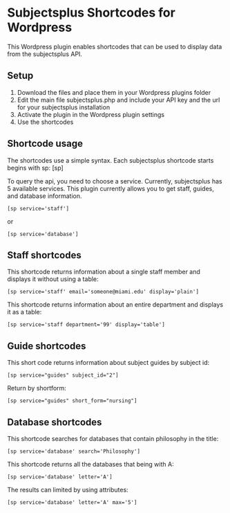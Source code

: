 Subjectsplus Shortcodes for Wordpress
========================================

This Wordpress plugin enables shortcodes that can be used to display data 
from the subjectsplus API. 

Setup
----------------------------------------

1. Download the files and place them in your Wordpress plugins folder
2. Edit the main file subjectsplus.php and include your API key and the url for your subjectsplus installation
3. Activate the plugin in the Wordpress plugin settings
4. Use the shortcodes 


Shortcode usage
-----------------------------------------

The shortcodes use a simple syntax. Each subjectsplus shortcode starts begins with sp:
	[sp]

To query the api, you need to choose a service. Currently, subjectsplus has 5 available services. This plugin currently allows you to get staff, guides, and database information. 

	[sp service='staff']

or

	[sp service='database']

Staff shortcodes
-------------------------------------------
This shortcode returns information about a single staff member and displays it without using a table:

	[sp service='staff' email='someone@miami.edu' display='plain']
This shortcode returns information about an entire department and displays it as a table:

	[sp service='staff department='99' display='table']
	
	
Guide shortcodes
--------------------------------------------
This short code returns information about subject guides by subject id:

	[sp service="guides" subject_id="2"]

Return by shortform:

	[sp service="guides" short_form="nursing"]
	

Database shortcodes
--------------------------------------------
This shortcode searches for databases that contain philosophy in the title: 

	[sp service='database' search='Philosophy']

This shortcode returns all the databases that being with A:

	[sp service='database' letter='A']

The results can limited by using attributes:

	[sp service='database' letter='A' max='5']

